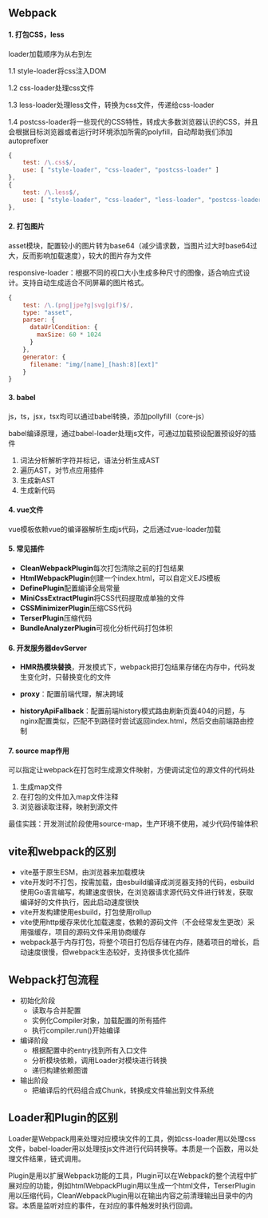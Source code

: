## Webpack

#### 1. 打包CSS，less

loader加载顺序为从右到左

1.1 style-loader将css注入DOM

1.2 css-loader处理css文件

1.3 less-loader处理less文件，转换为css文件，传递给css-loader

1.4 postcss-loader将一些现代的CSS特性，转成大多数浏览器认识的CSS，并且会根据目标浏览器或者运行时环境添加所需的polyfill，自动帮助我们添加autoprefixer

```javascript
{
    test: /\.css$/,
    use: [ "style-loader", "css-loader", "postcss-loader" ]
},
{
    test: /\.less$/,
    use: [ "style-loader", "css-loader", "less-loader", "postcss-loader" ]
},
```

#### 2. 打包图片

asset模块，配置较小的图片转为base64（减少请求数，当图片过大时base64过大，反而影响加载速度），较大的图片存为文件

responsive-loader：根据不同的视口大小生成多种尺寸的图像，适合响应式设计。支持自动生成适合不同屏幕的图片格式。

```javascript
{
    test: /\.(png|jpe?g|svg|gif)$/,
    type: "asset",
    parser: {
      dataUrlCondition: {
        maxSize: 60 * 1024
      }
    },
    generator: {
      filename: "img/[name]_[hash:8][ext]"
    }
}
```

#### 3. babel

js，ts，jsx，tsx均可以通过babel转换，添加pollyfill（core-js）

babel编译原理，通过babel-loader处理js文件，可通过加载预设配置预设好的插件

1. 词法分析解析字符并标记，语法分析生成AST
2. 遍历AST，对节点应用插件
3. 生成新AST
4. 生成新代码

#### 4. vue文件

vue模板依赖vue的编译器解析生成js代码，之后通过vue-loader加载

#### 5. 常见插件

- **CleanWebpackPlugin**每次打包清除之前的打包结果
- **HtmlWebpackPlugin**创建一个index.html，可以自定义EJS模板
- **DefinePlugin**配置编译全局常量
- **MiniCssExtractPlugin**将CSS代码提取成单独的文件
- **CSSMinimizerPlugin**压缩CSS代码
- **TerserPlugin**压缩代码
- **BundleAnalyzerPlugin**可视化分析代码打包体积

#### 6. 开发服务器devServer

- **HMR热模块替换**，开发模式下，webpack把打包结果存储在内存中，代码发生变化时，只替换变化的文件

- **proxy**：配置前端代理，解决跨域

- **historyApiFallback**：配置前端history模式路由刷新页面404的问题，与nginx配置类似，匹配不到路径时尝试返回index.html，然后交由前端路由控制

#### 7. source map作用

可以指定让webpack在打包时生成源文件映射，方便调试定位的源文件的代码处

1. 生成map文件
2. 在打包的文件加入map文件注释
3. 浏览器读取注释，映射到源文件

最佳实践：开发测试阶段使用source-map，生产环境不使用，减少代码传输体积

## vite和webpack的区别

- vite基于原生ESM，由浏览器来加载模块
- vite开发时不打包，按需加载，由esbuild编译成浏览器支持的代码，esbuild使用Go语言编写，构建速度很快，在浏览器请求源代码文件进行转发，获取编译好的文件执行，因此启动速度很快
- vite开发构建使用esbuild，打包使用rollup
- vite使用http缓存来优化加载速度，依赖的源码文件（不会经常发生更改）采用强缓存，项目的源码文件采用协商缓存
- webpack基于内存打包，将整个项目打包后存储在内存，随着项目的增长，启动速度很慢，但webpack生态较好，支持很多优化插件

## Webpack打包流程

+ 初始化阶段
  - 读取与合并配置
  - 实例化Compiler对象，加载配置的所有插件
  - 执行compiler.run()开始编译
+ 编译阶段
  - 根据配置中的entry找到所有入口文件
  - 分析模块依赖，调用Loader对模块进行转换
  - 递归构建依赖图谱
+ 输出阶段
  - 把编译后的代码组合成Chunk，转换成文件输出到文件系统
## Loader和Plugin的区别

Loader是Webpack用来处理对应模块文件的工具，例如css-loader用以处理css文件，babel-loader用以处理技js文件进行代码转换等。本质是一个函数，用以处理文件结果，链式调用。

Plugin是用以扩展Webpack功能的工具，Plugin可以在Webpack的整个流程中扩展对应的功能，例如htmlWebpackPlugin用以生成一个html文件，TerserPlugin用以压缩代码，CleanWebpackPlugin用以在输出内容之前清理输出目录中的内容。本质是监听对应的事件，在对应的事件触发时执行回调。
